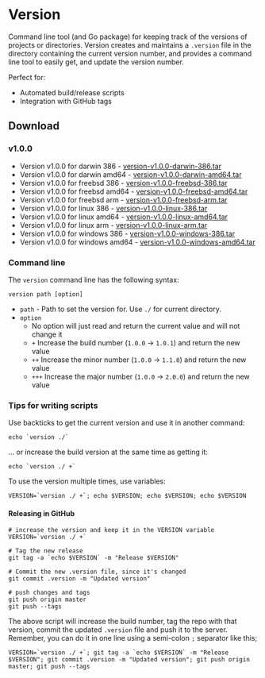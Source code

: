 # Version

Command line tool (and Go package) for keeping track of the versions of projects or directories.  Version creates and maintains a `.version` file in the directory containing the current version number, and provides a command line tool to easily get, and update the version number.

Perfect for:

  * Automated build/release scripts
  * Integration with GitHub tags

## Download

### v1.0.0

  * Version v1.0.0 for darwin 386 - [version-v1.0.0-darwin-386.tar](https://github.com/stretchr/version/releases/download/v1.0.0/version-v1.0.0-darwin-386.tar)
  * Version v1.0.0 for darwin amd64 - [version-v1.0.0-darwin-amd64.tar](https://github.com/stretchr/version/releases/download/v1.0.0/version-v1.0.0-darwin-amd64.tar)
  * Version v1.0.0 for freebsd 386 - [version-v1.0.0-freebsd-386.tar](https://github.com/stretchr/version/releases/download/v1.0.0/version-v1.0.0-freebsd-386.tar)
  * Version v1.0.0 for freebsd amd64 - [version-v1.0.0-freebsd-amd64.tar](https://github.com/stretchr/version/releases/download/v1.0.0/version-v1.0.0-freebsd-amd64.tar)
  * Version v1.0.0 for freebsd arm - [version-v1.0.0-freebsd-arm.tar](https://github.com/stretchr/version/releases/download/v1.0.0/version-v1.0.0-freebsd-arm.tar)
  * Version v1.0.0 for linux 386 - [version-v1.0.0-linux-386.tar](https://github.com/stretchr/version/releases/download/v1.0.0/version-v1.0.0-linux-386.tar)
  * Version v1.0.0 for linux amd64 - [version-v1.0.0-linux-amd64.tar](https://github.com/stretchr/version/releases/download/v1.0.0/version-v1.0.0-linux-amd64.tar)
  * Version v1.0.0 for linux arm - [version-v1.0.0-linux-arm.tar](https://github.com/stretchr/version/releases/download/v1.0.0/version-v1.0.0-linux-arm.tar)
  * Version v1.0.0 for windows 386 - [version-v1.0.0-windows-386.tar](https://github.com/stretchr/version/releases/download/v1.0.0/version-v1.0.0-windows-386.tar)
  * Version v1.0.0 for windows amd64 - [version-v1.0.0-windows-amd64.tar](https://github.com/stretchr/version/releases/download/v1.0.0/version-v1.0.0-windows-amd64.tar)

### Command line

The `version` command line has the following syntax:

    version path [option]

  * `path` - Path to set the version for.  Use `./` for current directory.
  * `option`
    * No option will just read and return the current value and will not change it
    * `+` Increase the build number (`1.0.0` -> `1.0.1`) and return the new value
    * `++` Increase the minor number (`1.0.0` -> `1.1.0`) and return the new value
    * `+++` Increase the major number (`1.0.0` -> `2.0.0`) and return the new value

### Tips for writing scripts

Use backticks to get the current version and use it in another command:

    echo `version ./`

... or increase the build version at the same time as getting it:

    echo `version ./ +`

To use the version multiple times, use variables:

    VERSION=`version ./ +`; echo $VERSION; echo $VERSION; echo $VERSION

#### Releasing in GitHub

    # increase the version and keep it in the VERSION variable
    VERSION=`version ./ +`

    # Tag the new release
    git tag -a `echo $VERSION` -m "Release $VERSION"

    # Commit the new .version file, since it's changed
    git commit .version -m "Updated version"

    # push changes and tags
    git push origin master
    git push --tags

The above script will increase the build number, tag the repo with that version, commit the updated `.version` file and push it to the server.  Remember, you can do it in one line using a semi-colon `;` separator like this;

    VERSION=`version ./ +`; git tag -a `echo $VERSION` -m "Release $VERSION"; git commit .version -m "Updated version"; git push origin master; git push --tags
